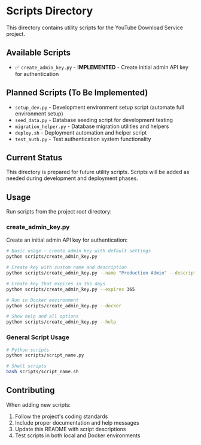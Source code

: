 # Scripts Directory

This directory contains utility scripts for the YouTube Download Service project.

## Available Scripts

- ✅ `create_admin_key.py` - **IMPLEMENTED** - Create initial admin API key for authentication

## Planned Scripts (To Be Implemented)

- `setup_dev.py` - Development environment setup script (automate full environment setup)
- `seed_data.py` - Database seeding script for development testing
- `migration_helper.py` - Database migration utilities and helpers
- `deploy.sh` - Deployment automation and helper script
- `test_auth.py` - Test authentication system functionality

## Current Status

This directory is prepared for future utility scripts. Scripts will be added as needed during development and deployment phases.

## Usage

Run scripts from the project root directory:

### create_admin_key.py

Create an initial admin API key for authentication:

```bash
# Basic usage - create admin key with default settings
python scripts/create_admin_key.py

# Create key with custom name and description
python scripts/create_admin_key.py --name "Production Admin" --description "Main admin key"

# Create key that expires in 365 days
python scripts/create_admin_key.py --expires 365

# Run in Docker environment
python scripts/create_admin_key.py --docker

# Show help and all options
python scripts/create_admin_key.py --help
```

### General Script Usage

```bash
# Python scripts
python scripts/script_name.py

# Shell scripts  
bash scripts/script_name.sh
```

## Contributing

When adding new scripts:
1. Follow the project's coding standards
2. Include proper documentation and help messages
3. Update this README with script descriptions
4. Test scripts in both local and Docker environments